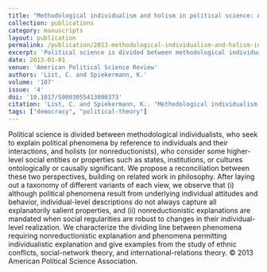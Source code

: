 ```yaml
---
title: "Methodological individualism and holism in political science: A reconciliation"
collection: publications
category: manuscripts
layout: publication
permalink: /publication/2013-methodological-individualism-and-holism-in-politic
excerpt: 'Political science is divided between methodological individualists, who seek to explain political phenomena by reference to individuals and their interactions, and holists (or nonreductionists), who c...'
date: 2013-01-01
venue: 'American Political Science Review'
authors: 'List, C. and Spiekermann, K.'
volume: '107'
issue: '4'
doi: '10.1017/S0003055413000373'
citation: 'List, C. and Spiekermann, K.. "Methodological individualism and holism in political science: A reconciliation." <em>American Political Science Review</em> 107, no. 4 (2013).'
tags: ["democracy", "political-theory"]
---
```


Political science is divided between methodological individualists, who seek to explain political phenomena by reference to individuals and their interactions, and holists (or nonreductionists), who consider some higher-level social entities or properties such as states, institutions, or cultures ontologically or causally significant. We propose a reconciliation between these two perspectives, building on related work in philosophy. After laying out a taxonomy of different variants of each view, we observe that (i) although political phenomena result from underlying individual attitudes and behavior, individual-level descriptions do not always capture all explanatorily salient properties, and (ii) nonreductionistic explanations are mandated when social regularities are robust to changes in their individual-level realization. We characterize the dividing line between phenomena requiring nonreductionistic explanation and phenomena permitting individualistic explanation and give examples from the study of ethnic conflicts, social-network theory, and international-relations theory. © 2013 American Political Science Association.